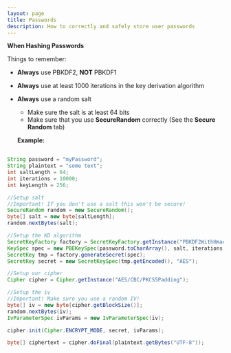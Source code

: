 ```yaml
---
layout: page
title: Passwords
description: How to correctly and safely store user passwords
---
```


**When Hashing Passwords**

Things to remember: 

* **Always** use PBKDF2, **NOT** PBKDF1
* **Always** use at least 1000 iterations in the key derivation algorithm
* **Always** use a random salt
  * Make sure the salt is at least 64 bits
  * Make sure that you use **SecureRandom** correctly (See the **Secure Random** tab)
  
  **Example:**


```java
  
String password = "myPassword";
String plaintext = "some text"; 
int saltLength = 64;
int iterations = 10000;
int keyLength = 256; 

//Setup salt 
//Important! If you don't use a salt this won't be secure!
SecureRandom random = new SecureRandom(); 
byte[] salt = new byte[saltLength];
random.nextBytes(salt);

//Setup the KD algorithm
SecretKeyFactory factory = SecretKeyFactory.getInstance("PBKDF2WithHmacSHA256");
KeySpec spec = new PBEKeySpec(password.toCharArray(), salt, iterations, keyLength);
SecretKey tmp = factory.generateSecret(spec);
SecretKey secret = new SecretKeySpec(tmp.getEncoded(), "AES");

//Setup our cipher
Cipher cipher = Cipher.getInstance("AES/CBC/PKCS5Padding");

//Setup the iv
//Important! Make sure you use a random IV!
byte[] iv = new byte[cipher.getBlockSize()]; 
random.nextBytes(iv); 
IvParameterSpec ivParams = new IvParameterSpec(iv);

cipher.init(Cipher.ENCRYPT_MODE, secret, ivParams);

byte[] ciphertext = cipher.doFinal(plaintext.getBytes("UTF-8"));
  
```

